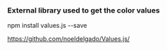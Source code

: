 ### External library used to get the color values

npm install values.js --save

https://github.com/noeldelgado/Values.js/
